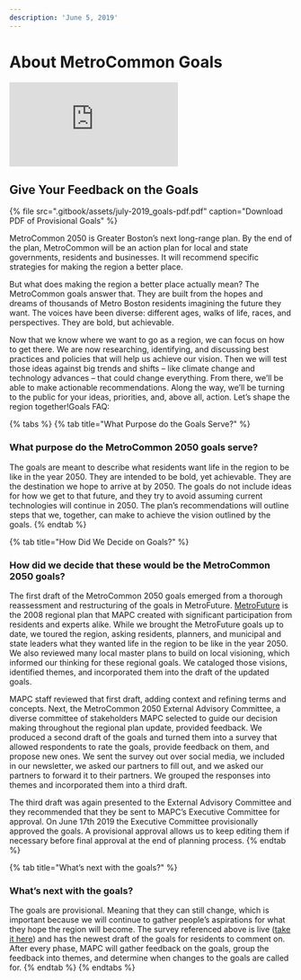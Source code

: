 ```yaml
---
description: 'June 5, 2019'
---
```


# About MetroCommon Goals

![](https://mapc.az1.qualtrics.com/CP/Graphic.php?IM=IM_0fxpWWsvYtTSKih)

##                             Give Your Feedback on the Goals

{% file src=".gitbook/assets/july-2019\_goals-pdf.pdf" caption="Download PDF of Provisional Goals" %}

MetroCommon 2050 is Greater Boston’s next long-range plan. By the end of the plan, MetroCommon will be an action plan for local and state governments, residents and businesses. It will recommend specific strategies for making the region a better place.

But what does making the region a better place actually mean? The MetroCommon goals answer that. They are built from the hopes and dreams of thousands of Metro Boston residents imagining the future they want. The voices have been diverse: different ages, walks of life, races, and perspectives. They are bold, but achievable.

Now that we know where we want to go as a region, we can focus on how to get there. We are now researching, identifying, and discussing best practices and policies that will help us achieve our vision. Then we will test those ideas against big trends and shifts – like climate change and technology advances – that could change everything. From there, we’ll be able to make actionable recommendations. Along the way, we’ll be turning to the public for your ideas, priorities, and, above all, action. Let’s shape the region together!Goals FAQ:

{% tabs %}
{% tab title="What Purpose do the Goals Serve?" %}
### What purpose do the MetroCommon 2050 goals serve?

The goals are meant to describe what residents want life in the region to be like in the year 2050. They are intended to be bold, yet achievable. They are the destination we hope to arrive at by 2050. The goals do not include ideas for how we get to that future, and they try to avoid assuming current technologies will continue in 2050. The plan’s recommendations will outline steps that we, together, can make to achieve the vision outlined by the goals.
{% endtab %}

{% tab title="How Did We Decide on Goals?" %}
### How did we decide that these would be the MetroCommon 2050 goals?

The first draft of the MetroCommon 2050 goals emerged from a thorough reassessment and restructuring of the goals in MetroFuture. [MetroFuture](https://www.mapc.org/get-involved/metrofuture-our-regional-plan/) is the 2008 regional plan that MAPC created with significant participation from residents and experts alike. While we brought the MetroFuture goals up to date, we toured the region, asking residents, planners, and municipal and state leaders what they wanted life in the region to be like in the year 2050. We also reviewed many local master plans to build on local visioning, which informed our thinking for these regional goals. We cataloged those visions, identified themes, and incorporated them into the draft of the updated goals.

MAPC staff reviewed that first draft, adding context and refining terms and concepts. Next, the MetroCommon 2050 External Advisory Committee, a diverse committee of stakeholders MAPC selected to guide our decision making throughout the regional plan update, provided feedback. We produced a second draft of the goals and turned them into a survey that allowed respondents to rate the goals, provide feedback on them, and propose new ones. We sent the survey out over social media, we included in our newsletter, we asked our partners to fill out, and we asked our partners to forward it to their partners. We grouped the responses into themes and incorporated them into a third draft.

The third draft was again presented to the External Advisory Committee and they recommended that they be sent to MAPC’s Executive Committee for approval. On June 17th 2019 the Executive Committee provisionally approved the goals. A provisional approval allows us to keep editing them if necessary before final approval at the end of planning process.
{% endtab %}

{% tab title="What’s next with the goals?" %}
### What’s next with the goals?

The goals are provisional. Meaning that they can still change, which is important because we will continue to gather people’s aspirations for what they hope the region will become. The survey referenced above is live \([take it here](https://mapc.az1.qualtrics.com/jfe/form/SV_b2t2u5mm1CkeFV3)\) and has the newest draft of the goals for residents to comment on. After every phase, MAPC will gather feedback on the goals, group the feedback into themes, and determine when changes to the goals are called for.
{% endtab %}
{% endtabs %}


